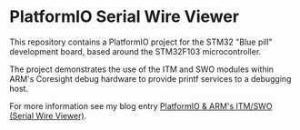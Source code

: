 # PlatformIO Serial Wire Viewer

This repository contains a PlatformIO project for the STM32 "Blue pill" development board, based around the STM32F103 microcontroller.

The project demonstrates the use of the ITM and SWO modules within ARM's Coresight debug hardware to provide printf services to a debugging host.

For more information see my blog entry [PlatformIO & ARM's ITM/SWO (Serial Wire Viewer)](https://www.quantulum.co.uk/blog/platformio-arm-itm-swo-serial-wire-viewer).
